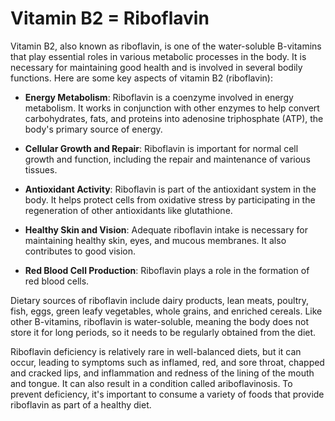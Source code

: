 # Vitamin B2 = Riboflavin

Vitamin B2, also known as riboflavin, is one of the water-soluble B-vitamins that play essential roles in various metabolic processes in the body. It is necessary for maintaining good health and is involved in several bodily functions. Here are some key aspects of vitamin B2 (riboflavin):

* **Energy Metabolism**: Riboflavin is a coenzyme involved in energy metabolism. It works in conjunction with other enzymes to help convert carbohydrates, fats, and proteins into adenosine triphosphate (ATP), the body's primary source of energy.

* **Cellular Growth and Repair**: Riboflavin is important for normal cell growth and function, including the repair and maintenance of various tissues.

* **Antioxidant Activity**: Riboflavin is part of the antioxidant system in the body. It helps protect cells from oxidative stress by participating in the regeneration of other antioxidants like glutathione.

* **Healthy Skin and Vision**: Adequate riboflavin intake is necessary for maintaining healthy skin, eyes, and mucous membranes. It also contributes to good vision.

* **Red Blood Cell Production**: Riboflavin plays a role in the formation of red blood cells.

Dietary sources of riboflavin include dairy products, lean meats, poultry, fish, eggs, green leafy vegetables, whole grains, and enriched cereals. Like other B-vitamins, riboflavin is water-soluble, meaning the body does not store it for long periods, so it needs to be regularly obtained from the diet.

Riboflavin deficiency is relatively rare in well-balanced diets, but it can occur, leading to symptoms such as inflamed, red, and sore throat, chapped and cracked lips, and inflammation and redness of the lining of the mouth and tongue. It can also result in a condition called ariboflavinosis. To prevent deficiency, it's important to consume a variety of foods that provide riboflavin as part of a healthy diet.
